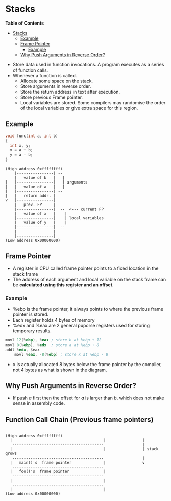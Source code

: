 # Stacks
<!-- markdown-toc start - Don't edit this section. Run M-x markdown-toc-refresh-toc -->
**Table of Contents**

- [Stacks](#stacks)
    - [Example](#example)
    - [Frame Pointer](#frame-pointer)
        - [Example](#example-1)
    - [Why Push Arguments in Reverse Order?](#why-push-arguments-in-reverse-order)

<!-- markdown-toc end -->

* Store data used in function invocations. A program executes as a series of function calls.
* Whenever a function is called.
    * Allocate some space on the stack.
    * Store arguments in reverse order.
    * Store the return address in text after execution.
    * Store previous Frame pointer.
    * Local variables are stored. Some compilers may randomise the order of the local variables or give extra space for this region.


## Example
```c
void func(int a, int b)
{
  int x, y;
  x = a + b;
  y = a - b;
}
```

```
(High address 0xffffffff)
    |----------------| --
    |   value of b   |   |
|   |----------------|   | arguments
|   |   value of a   |   |
|   |----------------| --
|   |   return addr. |
v   |----------------|
    |   prev. FP     |
    |----------------|  --  <--- current FP
    |   value of x   |    |
    |----------------|    | local variables
    |   value of y   |    |
    |----------------|  --
    |                |
    |----------------|
(Low address 0x00000000)
```

## Frame Pointer
* A register in CPU called frame pointer points to a fixed location in the stack frame
* The address of each argument and local variable on the stack frame can be **calculated using this register and an offset**.

### Example
* %ebp is the frame pointer, it always points to where the previous frame pointer is stored.
* Each register holds 4 bytes of memory
* %edx and %eax are 2 general puporse registers used for storing temporary results.
```asm
movl 12(%ebp), %eax ; store b at %ebp + 12
movl 8(%ebp), %edx  ; store a at %ebp + 8
addl %edx, $eax
    movl %eax, -8(%ebp) ; store x at %ebp - 8
```

* x is actually allocated 8 bytes below the frame pointer by the compiler, not 4 bytes as what is shown in the diagram.

## Why Push Arguments in Reverse Order?
* If push *a* first then the offset for *a* is larger than *b*, which does not make sense in assembly code.

## Function Call Chain (Previous frame pointers)

```

(High address 0xffffffff)
  |                                        |                |
   ----------------------------------------                 |
  |                                        |                | stack grows
   ----------------------------------------                 |
  |   main()'s  frame pointer              |                v
   ----------------------------------------
  |   foo()'s  frame pointer               |
   ----------------------------------------
  |                                        |
   ----------------------------------------
  |                                        |
(Low address 0x00000000)

```

